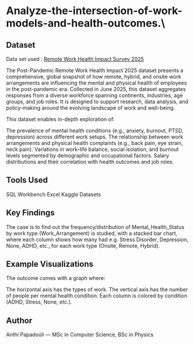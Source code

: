 # Analyze-the-intersection-of-work-models-and-health-outcomes.\

## Dataset
Data set used : [Remote Work Health Impact Survey 2025](https://www.kaggle.com/datasets/pratyushpuri/remote-work-health-impact-survey-2025)

The Post-Pandemic Remote Work Health Impact 2025 dataset presents a comprehensive, global snapshot of how remote, hybrid, and onsite work arrangements are influencing the mental and physical health of employees in the post-pandemic era. Collected in June 2025, this dataset aggregates responses from a diverse workforce spanning continents, industries, age groups, and job roles. It is designed to support research, data analysis, and policy-making around the evolving landscape of work and well-being.

This dataset enables in-depth exploration of:

The prevalence of mental health conditions (e.g., anxiety, burnout, PTSD, depression) across different work setups.
The relationship between work arrangements and physical health complaints (e.g., back pain, eye strain, neck pain).
Variations in work-life balance, social isolation, and burnout levels segmented by demographic and occupational factors.
Salary distributions and their correlation with health outcomes and job roles.

## Tools Used

SQL Workbench
Excel
Kaggle Datasets

## Key Findings
The case is to find out the frequency/distribution of Mental_Health_Status by work type (Work_Arrangement) is studied, with a stacked bar chart, where each column shows how many had e.g. Stress Disorder, Depression, None, ADHD, etc., for each work type (Onsite, Remote, Hybrid).

## Example Visualizations
The outcome comes with a graph where:

The horizontal axis has the types of work.
The vertical axis has the number of people per mental health condition.
Each column is colored by condition (ADHD, Stress, None, etc.).

## Author
Anthí Papadoúli — MSc in Computer Science, BSc in Physics
